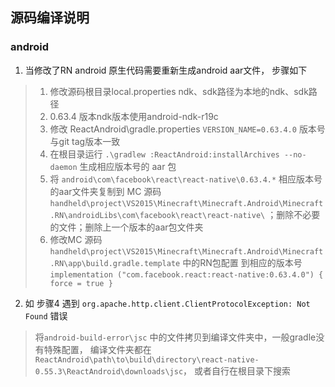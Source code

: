 
## 源码编译说明

### android 
1. 当修改了RN android 原生代码需要重新生成android aar文件， 步骤如下
  > 1. 修改源码根目录local.properties ndk、sdk路径为本地的ndk、sdk路径
  > 2. 0.63.4 版本ndk版本使用android-ndk-r19c
  > 3. 修改 ReactAndroid\gradle.properties `VERSION_NAME=0.63.4.0` 版本号与git tag版本一致
  > 4. 在根目录运行 `.\gradlew :ReactAndroid:installArchives --no-daemon` 生成相应版本号的 aar 包
  > 5. 将 `android\com\facebook\react\react-native\0.63.4.*`  相应版本号的aar文件夹复制到 MC 源码 `handheld\project\VS2015\Minecraft\Minecraft.Android\Minecraft.RN\androidLibs\com\facebook\react\react-native\` ；删除不必要的文件；删除上一个版本的aar包文件夹
  > 6. 修改MC 源码 `handheld\project\VS2015\Minecraft\Minecraft.Android\Minecraft.RN\app\build.gradle.template` 中的RN包配置 到相应的版本号  `implementation ("com.facebook.react:react-native:0.63.4.0") { force = true }`
2. 如 步骤4 遇到 `org.apache.http.client.ClientProtocolException: Not Found` 错误
  > 将`android-build-error\jsc` 中的文件拷贝到编译文件夹中，一般gradle没有特殊配置， 编译文件夹都在 `ReactAndroid\path\to\build\directory\react-native-0.55.3\ReactAndroid\downloads\jsc`， 或者自行在根目录下搜索
